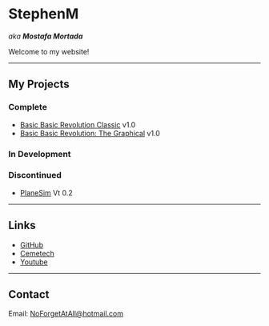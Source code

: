 # StephenM

*aka **Mostafa Mortada***

Welcome to my website!

---

## My Projects

### Complete

- [Basic Basic Revolution Classic](https://ceme.tech/t19545) v1.0
- [Basic Basic Revolution: The Graphical](https://ceme.tech/t19568) v1.0

### In Development

### Discontinued

- [PlaneSim](https://ceme.tech/t19487) Vt 0.2

---

## Links

- [GitHub](https://www.github.com/StephenMortada)
- [Cemetech](https://www.cemetech.net/users/StephenM)
- [Youtube](https://www.youtube.com/@stephenmortada)

---

## Contact

Email: <NoForgetAtAll@hotmail.com>

